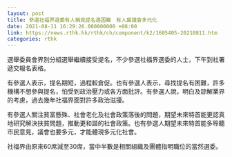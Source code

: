 ```yaml
---
layout: post
title: 參選社福界選委有人稱覓提名遇困難　有人冀議會多元化
date: 2021-08-11 16:29:26.000000000 +08:00
link: https://news.rthk.hk/rthk/ch/component/k2/1605405-20210811.htm
categories: rthk
---
```


選舉委員會界別分組選舉繼續接受提名，不少參選社福界選委的人士，下午到社署遞交報名表格。 

有參選人表示，提名期短，過程較倉促。也有參選人表示，尋找提名有困難，許多機構不想參與提名，怕受到政治壓力或各方面批評。有參選人說，明白及諒解業界的考慮，過去幾年社福界面對許多政治滋擾。 

有參選人關注貧富懸殊、社會老化及社會政策落後的問題，期望未來特首能更認真地研究解決扶貧問題，推動更和諧的社會政策。也有參選人期望未來特首能多聆聽市民意見，議會也要多元，才能體現多元化社會。 

社福界由原來60席減至30席，當中半數是相關組織及團體指明職位的當然選委。
